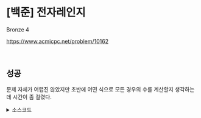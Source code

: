 # [백준] 전자레인지

Bronze 4

https://www.acmicpc.net/problem/10162

<br>

## 성공

문제 자체가 어렵진 않았지만 초반에 어떤 식으로 모든 경우의 수를 계산할지 생각하는데 시간이 좀 걸렸다.

<details><summary>소스코드</summary>

```java
import java.util.*;

public class Main {
    public static void main(String[] args) {
        Scanner sc = new Scanner(System.in);

        int A = 5*60;
        int B = 1*60;
        int C = 10;

        int T = sc.nextInt();

        int[] ret = new int[3];
        int sum = 987654321;

        for(int i=0; i<=T/A; i++) {
            int T2 = T - A*i;
            for(int j=0; j<=T2/B; j++) {
                int T3 = T2 - B*j;
                if((T3 % C == 0) && (sum > i + j + T3/10)) {
                    ret[0] = i;
                    ret[1] = j;
                    ret[2] = T3/10;
                    sum = i + j + T3/10;
                }
            }
        }

        if(sum == 987654321) {
            System.out.println("-1");
        }
        else {
            for(int item : ret) {
                System.out.print(item + " ");
            }
        }
    }
}
```

</details>
